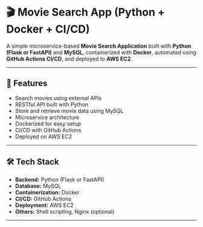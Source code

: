# 🎬 Movie Search App (Python + Docker + CI/CD)

A simple microservice-based **Movie Search Application** built with **Python (Flask or FastAPI)** and **MySQL**, containerized with **Docker**, automated using **GitHub Actions CI/CD**, and deployed to **AWS EC2**.

---

## 🚀 Features

- Search movies using external APIs
- RESTful API built with Python
- Store and retrieve movie data using MySQL
- Microservice architecture
- Dockerized for easy setup
- CI/CD with GitHub Actions
- Deployed on AWS EC2

---

## 🛠️ Tech Stack

- **Backend:** Python (Flask or FastAPI)
- **Database:** MySQL
- **Containerization:** Docker
- **CI/CD:** GitHub Actions
- **Deployment:** AWS EC2
- **Others:** Shell scripting, Nginx (optional)

---
